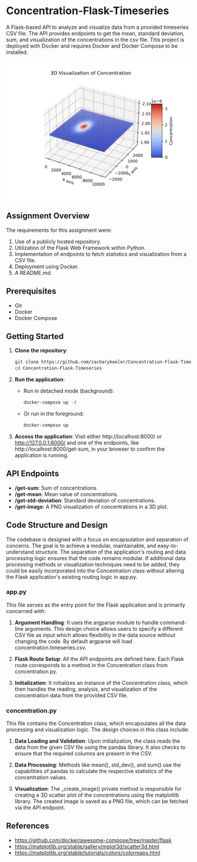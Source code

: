 # Concentration-Flask-Timeseries

A Flask-based API to analyze and visualize data from a provided timeseries CSV file. The API provides endpoints to get the mean, standard deviation, sum, and visualization of the concentrations in the csv file. This project is deployed with Docker and requires Docker and Docker Compose to be installed.

![Example Visualization Image](additional_files/example_image.png)

## Assignment Overview

The requirements for this assignment were:
1. Use of a publicly hosted repository.
2. Utilization of the Flask Web Framework within Python.
3. Implementation of endpoints to fetch statistics and visualization from a CSV file.
4. Deployment using Docker.
5. A README.md.

## Prerequisites

- Git
- Docker
- Docker Compose

<!-- Make sure this works on windows and on my laptop. -->

## Getting Started

1. **Clone the repository**:
   ```bash
   git clone https://github.com/zacharykeeler/Concentration-Flask-Timeseries.git
   cd Concentration-Flask-Timeseries
   ```

2. **Run the application**:
   - Run in detached mode (background):
     ```bash
     docker-compose up -d
     ```
   - Or run in the foreground:
     ```bash
     docker-compose up
     ```


3. **Access the application**:
    Visit either http://localhost:8000/ or http://127.0.0.1:8000/ and one of the endpoints, like http://localhost:8000/get-sum, in your browser to confirm the application is running.

## API Endpoints

- **/get-sum**: Sum of concentrations.
- **/get-mean**: Mean value of concentrations.
- **/get-std-deviation**: Standard deviation of concentrations.
- **/get-image**: A PNG visualization of concentrations in a 3D plot.

## Code Structure and Design

The codebase is designed with a focus on encapsulation and separation of concerns. The goal is to achieve a modular, maintainable, and easy-to-understand structure. The separation of the application's routing and data processing logic ensures that the code remains modular. If additional data processing methods or visualization techniques need to be added, they could be easily incorporated into the Concentration class without altering the Flask application's existing routing logic in app.py.

### app.py

This file serves as the entry point for the Flask application and is primarily concerned with:

1. **Argument Handling**: It uses the argparse module to handle command-line arguments. This design choice allows users to specify a different CSV file as input which allows flexibility in the data source without changing the code. By default argparse will load concentration.timeseries.csv.
   
2. **Flask Route Setup**: All the API endpoints are defined here. Each Flask route corresponds to a method in the Concentration class from concentration.py.

3. **Initialization**: It initializes an instance of the Concentration class, which then handles the reading, analysis, and visualization of the concentration data from the provided CSV file.

### concentration.py

This file contains the Concentration class, which encapsulates all the data processing and visualization logic. The design choices in this class include:

1. **Data Loading and Validation**: Upon initialization, the class reads the data from the given CSV file using the pandas library. It also checks to ensure that the required columns are present in the CSV.

2. **Data Processing**: Methods like mean(), std_dev(), and sum() use the capabilities of pandas to calculate the respective statistics of the concentration values.

3. **Visualization**: The _create_image() private method is responsible for creating a 3D scatter plot of the concentrations using the matplotlib library. The created image is saved as a PNG file, which can be fetched via the API endpoint.

## References

- https://github.com/docker/awesome-compose/tree/master/flask
- https://matplotlib.org/stable/gallery/mplot3d/scatter3d.html
- https://matplotlib.org/stable/tutorials/colors/colormaps.html